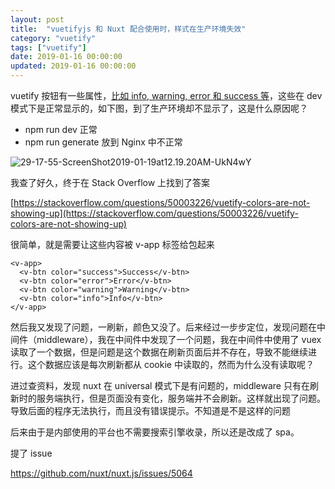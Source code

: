 ```yaml
---
layout: post
title:  "vuetifyjs 和 Nuxt 配合使用时，样式在生产环境失效"
category: "vuetify"
tags: ["vuetify"]
date: 2019-01-16 00:00:00
updated: 2019-01-16 00:00:00
---
```


vuetify 按钮有一些属性，[比如 info, warning, error 和 success 等](https://vuetifyjs.com/zh-Hans/components/buttons)，这些在 dev 模式下是正常显示的，如下图，到了生产环境却不显示了，这是什么原因呢？

- npm run dev 正常
- npm run generate 放到 Nginx 中不正常

<!-- more -->

![29-17-55-ScreenShot2019-01-19at12.19.20AM-UkN4wY](https://up-img.yonghong.tech/pic/2021/07/29-17-55-Screen%20Shot%202019-01-19%20at%2012.19.20%20AM-UkN4wY.png)


我查了好久，终于在 Stack Overflow 上找到了答案

[https://stackoverflow.com/questions/50003226/vuetify-colors-are-not-showing-up](https://stackoverflow.com/questions/50003226/vuetify-colors-are-not-showing-up)

很简单，就是需要让这些内容被 v-app 标签给包起来

```vue
<v-app>
  <v-btn color="success">Success</v-btn>
  <v-btn color="error">Error</v-btn>
  <v-btn color="warning">Warning</v-btn>
  <v-btn color="info">Info</v-btn>
</v-app>
```

然后我又发现了问题，一刷新，颜色又没了。后来经过一步步定位，发现问题在中间件（middleware），我在中间件中发现了一个问题，我在中间件中使用了 vuex 读取了一个数据，但是问题是这个数据在刷新页面后并不存在，导致不能继续进行。这个数据应该是每次刷新都从 cookie 中读取的，然而为什么没有读取呢？

进过查资料，发现 nuxt 在 universal 模式下是有问题的，middleware 只有在刷新时的服务端执行，但是页面没有变化，服务端并不会刷新。这样就出现了问题。导致后面的程序无法执行，而且没有错误提示。不知道是不是这样的问题

后来由于是内部使用的平台也不需要搜索引擎收录，所以还是改成了 spa。

提了 issue

https://github.com/nuxt/nuxt.js/issues/5064